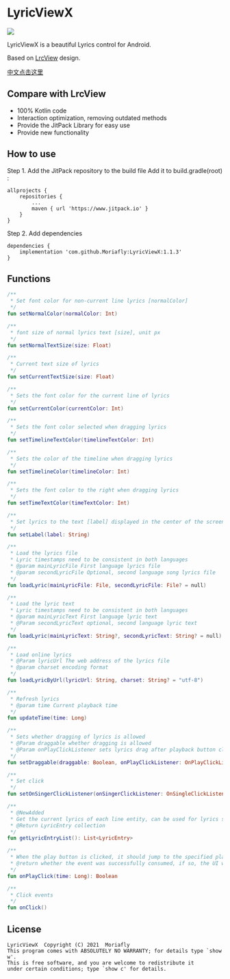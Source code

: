 # LyricViewX

[![](https://www.jitpack.io/v/Moriafly/LyricViewX.svg)](https://www.jitpack.io/#Moriafly/LyricViewX)

LyricViewX is a beautiful Lyrics control for Android.

Based on [LrcView](https://github.com/zion223/NeteaseCloudMusic-MVVM) design.

[中文点击这里](/README-zh-CN.md)

## Compare with LrcView

- 100% Kotlin code
- Interaction optimization, removing outdated methods
- Provide the JitPack Library for easy use
- Provide new functionality

## How to use 

Step 1. Add the JitPack repository to the build file
Add it to build.gradle(root) :

```
allprojects {
    repositories {
        ...
        maven { url 'https://www.jitpack.io' }
    }
}
```

Step 2. Add dependencies

```
dependencies {
    implementation 'com.github.Moriafly:LyricViewX:1.1.3'
}
```

## Functions
```kotlin
/**
 * Set font color for non-current line lyrics [normalColor]
 */
fun setNormalColor(normalColor: Int)

/**
 * font size of normal lyrics text [size], unit px
 */
fun setNormalTextSize(size: Float)

/**
 * Current text size of lyrics
 */
fun setCurrentTextSize(size: Float)

/**
 * Sets the font color for the current line of lyrics
 */
fun setCurrentColor(currentColor: Int)

/**
 * Sets the font color selected when dragging lyrics
 */
fun setTimelineTextColor(timelineTextColor: Int)

/**
 * Sets the color of the timeline when dragging lyrics
 */
fun setTimelineColor(timelineColor: Int)

/**
 * Sets the font color to the right when dragging lyrics
 */
fun setTimeTextColor(timeTextColor: Int)

/**
 * Set lyrics to the text [label] displayed in the center of the screen when empty, such as "No lyrics yet".
 */
fun setLabel(label: String)

/**
 * Load the lyrics file
 * Lyric timestamps need to be consistent in both languages
 * @param mainLyricFile First language lyrics file
 * @param secondLyricFile Optional, second language song lyrics file
 */
fun loadLyric(mainLyricFile: File, secondLyricFile: File? = null)

/**
 * Load the lyric text
 * Lyric timestamps need to be consistent in both languages
 * @param mainLyricText First language lyric text
 * @Param secondLyricText optional, second language lyric text
 */
fun loadLyric(mainLyricText: String?, secondLyricText: String? = null)

/**
 * Load online lyrics
 * @Param lyricUrl The web address of the lyrics file
 * @param charset encoding format
 */
fun loadLyricByUrl(lyricUrl: String, charset: String? = "utf-8")

/**
 * Refresh lyrics
 * @param time Current playback time
 */
fun updateTime(time: Long)

/**
 * Sets whether dragging of lyrics is allowed
 * @Param draggable whether dragging is allowed
 * @Param onPlayClickListener sets lyrics drag after playback button click listener, if drag is allowed, it cannot be null
 */
fun setDraggable(draggable: Boolean, onPlayClickListener: OnPlayClickListener?)

/**
 * Set click
 */
fun setOnSingerClickListener(onSingerClickListener: OnSingleClickListener?)

/**
 * @NewAdded
 * Get the current lyrics of each line entity, can be used for lyrics sharing
 * @Return LyricEntry collection
 */
fun getLyricEntryList(): List<LyricEntry>

/**
 * When the play button is clicked, it should jump to the specified play position
 * @return whether the event was successfully consumed, if so, the UI will be updated
 */
fun onPlayClick(time: Long): Boolean

/**
 * Click events
 */
fun onClick()

```

## License

    LyricViewX  Copyright (C) 2021  Moriafly
    This program comes with ABSOLUTELY NO WARRANTY; for details type `show w'.
    This is free software, and you are welcome to redistribute it
    under certain conditions; type `show c' for details.